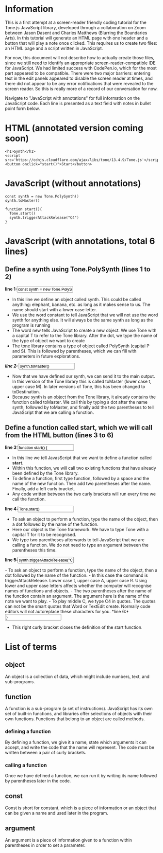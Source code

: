 # Information 

This is a first attempt at a screen-reader friendly coding tutorial for the Tone.js JavaScript library, developed through a collaboration on Zoom between Jason Dasent and Charles Matthews (Blurring the Boundaries Arts). In this tutorial will generate an HTML page with one header and a button that will play a note once clicked.  This requires us to create two files: an HTML page and a script written in JavaScript.

For now, this document will not describe how to actually create those files, since we still need to identify an appropriate screen-reader-compatible IDE for JavaScript. We had limited success with CodePen.io, which for the most part appeared to be compatible. There were two major barriers: entering text in the edit panels appeared to disable the screen reader at times, and there did not appear to be any error notifications that were revealed to the screen reader. So this is really more of a record of our conversation for now.

Navigate to "JavaScript with annotations" for full information on the JavaScript code. Each line is presented as a text field with notes in bullet point form below.


# HTML (annotated version coming soon) 
```
<h1>Synth</h1>
<script src='https://cdnjs.cloudflare.com/ajax/libs/tone/13.4.9/Tone.js'</script>
<button onclick="start()">Start</button>
```

# JavaScript (without annotations) 
```
const synth = new Tone.PolySynth()
synth.toMaster()

function start(){
  Tone.start()
  synth.triggerAttackRelease("C4")
}
```

# JavaScript (with annotations, total 6 lines) 
## Define a synth using Tone.PolySynth (lines 1 to 2) 
<p><b>line 1:</b><input type=text value="const synth = new Tone.PolySynth()"></input></p>

- In this line we define an object called synth. This could be called anything: elephant, banana, etc. as long as it makes sense to us. The name should start with a lower case letter.
- We use the word constant to tell JavaScript that we will not use the word synth for anything else. It will always be the same synth as long as the program is running
- The word new tells JavaScript to create a new object. We use Tone with a capital T to refer to the Tone library. After the dot, we type the name of the type of object we want to create
- The tone library contains a type of object called PolySynth (capital P and S). This is followed by parentheses, which we can fill with parameters in future explorations.
  
***line 2:*** <input value="synth.toMaster()" type=text></input>

- Now that we have defined our synth, we can send it to the main output. In this version of the Tone library this is called toMaster (lower case t, upper case M). In later versions of Tone, this has been changed to toDestination.
- Because synth is an object from the Tone library, it already contains the function called toMaster. We call this by typing a dot after the name synth, followed by toMaster, and finally add the two parentheses to tell JavaScript that we are calling a function.

## Define a function called start, which we will call from the <strong>HTML</strong> button (lines 3 to 6) 
<p><b>line 3:</b><input value="function start() {" type=text></input></p>

- In this line we tell JavasScript that we want to define a function called <strong>start</strong>. 
- Within this function, we will call two existing functions that have already been defined by the Tone library.
- To define a function, first type function, followed by a space and the name of the new function. Then add two parentheses after the name. Finally, add a left curly bracket.
- Any code written between the two curly brackets will run every time we call the function.
  
<p><b>line 4:</b><input value="Tone.start()" type=text></input></p>

- To ask an object to perform a function, type the name of the object, then a dot followed by the name of the function.
- Here our object is the Tone framework. We have to type Tone with a capital T for it to be recognised.
- We type two parentheses afterwards to tell JavaScript that we are calling a function. We do not need to type an argument between the parentheses this time.

<p><b>line 5:</b><input value='synth.triggerAttackRelease("C4")' type=text></input></p>
- To ask an object to perform a function, type the name of the object, then a dot followed by the name of the function.
- In this case the command is triggerAttackRelease. Lower case t, upper case A, upper case R. Using lower and upper case letters affects whether the computer will recognise names of functions and objects.
- The two parentheses after the name of the function contain an argument. The argument here is the name of the note we want to play.
- To play middle C, we type C4 in quotes.  The quotes can not be the smart quotes that Word or TextEdit create. Normally code editors will not autoreplace these characters for you.
*line 6:* <input value='}' type=text></input>

- This right curly bracket closes the definition of the start function.


# List of terms 
## object 

An object is a collection of data, which might include numbers, text, and sub-programs.

## function 
A function is a sub-program (a set of instructions). JavaScript has its own set of built-in functions, and libraries offer selections of objects with their own functions.  Functions that belong to an object are called methods.

### defining a function
By defining a function, we give it a name, state which arguments it can accept, and write the code that the name will represent. The code must be written between a pair of curly brackets.

### calling a function
Once we have defined a function, we can run it by writing its name followed by parentheses later in the code.

## const 
Const is short for constant, which is a piece of information or an object that can be given a name and used later in the program.

## argument 
An argument is a piece of information given to a function within parentheses in order to set a parameter.
